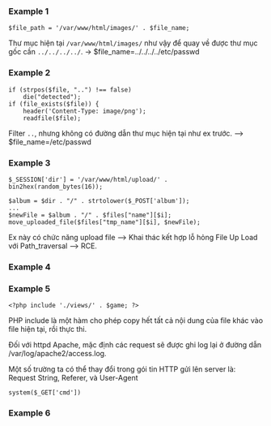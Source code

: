 ### Example 1

```
$file_path = '/var/www/html/images/' . $file_name;
```

Thư mục hiện tại `/var/www/html/images/` như vậy để quay về được thư mục gốc cần `../../../../`. -> $file_name=../../../../etc/passwd

### Example 2

```
if (strpos($file, "..") !== false)
    die("detected");
if (file_exists($file)) {
    header('Content-Type: image/png');
    readfile($file);
```

Filter `..`, nhưng không có đường dẫn thư mục hiện tại như ex trước. --> $file_name=/etc/passwd

### Example 3

```
$_SESSION['dir'] = '/var/www/html/upload/' . bin2hex(random_bytes(16));

$album = $dir . "/" . strtolower($_POST['album']);
...
$newFile = $album . "/" . $files["name"][$i];
move_uploaded_file($files["tmp_name"][$i], $newFile);
```

Ex này có chức năng upload file --> Khai thác kết hợp lỗ hỏng File Up Load với Path_traversal --> RCE. 

### Example 4

### Example 5

```
<?php include './views/' . $game; ?>
```

PHP include là một hàm cho phép copy hết tất cả nội dung của file khác vào file hiện tại, rồi thực thi.

Đối với httpd Apache, mặc định các request sẽ được ghi log lại ở đường dẫn /var/log/apache2/access.log.

Một số trường ta có thể thay đổi trong gói tin HTTP gửi lên server là: Request String, Referer, và User-Agent

`system($_GET['cmd'])`

### Example 6









